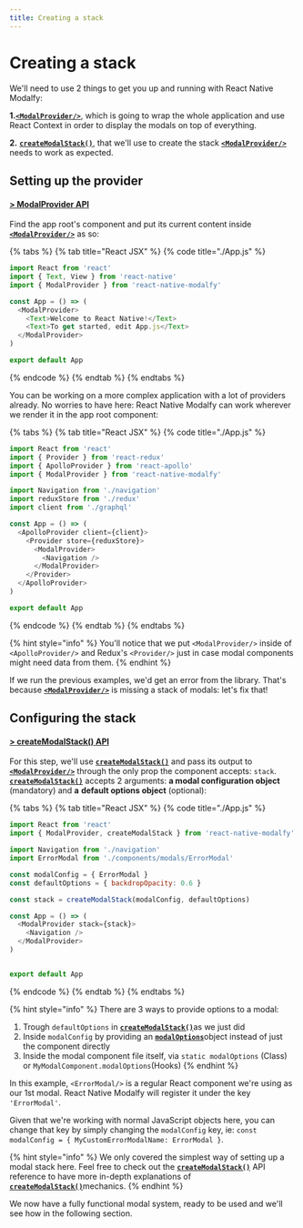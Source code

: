 ```yaml
---
title: Creating a stack
---
```


# Creating a stack

We'll need to use 2 things to get you up and running with React Native Modalfy:

**1.**[**`<ModalProvider/>`**](../api/modalprovider.md), which is going to wrap the whole application and use React Context in order to display the modals on top of everything.&#x20;

**2.** [**`createModalStack()`**](../api/createmodalstack.md), that we'll use to create the stack [**`<ModalProvider/>`**](../api/modalprovider.md) needs to work as expected.

## Setting up the provider <a href="#provider" id="provider"></a>

#### [> ModalProvider API](../api/modalprovider.md)

Find the app root's component and put its current content inside [**`<ModalProvider/>`**](../api/modalprovider.md) as so:

{% tabs %}
{% tab title="React JSX" %}
{% code title="./App.js" %}
```javascript
import React from 'react'
import { Text, View } from 'react-native'
import { ModalProvider } from 'react-native-modalfy'

const App = () => (
  <ModalProvider>
    <Text>Welcome to React Native!</Text>
    <Text>To get started, edit App.js</Text>
  </ModalProvider>
)

export default App

```
{% endcode %}
{% endtab %}
{% endtabs %}

You can be working on a more complex application with a lot of providers already. No worries to have here: React Native Modalfy can work wherever we render it in the app root component:

{% tabs %}
{% tab title="React JSX" %}
{% code title="./App.js" %}
```javascript
import React from 'react'
import { Provider } from 'react-redux'
import { ApolloProvider } from 'react-apollo'
import { ModalProvider } from 'react-native-modalfy'

import Navigation from './navigation'
import reduxStore from './redux'
import client from './graphql'

const App = () => (
  <ApolloProvider client={client}>
    <Provider store={reduxStore}>
      <ModalProvider>
        <Navigation />
      </ModalProvider>
    </Provider>
  </ApolloProvider>
)

export default App
```
{% endcode %}
{% endtab %}
{% endtabs %}

{% hint style="info" %}
You'll notice that we put `<ModalProvider/>` inside of `<ApolloProvider/>` and Redux's `<Provider/>` just in case modal components might need data from them.
{% endhint %}

If we run the previous examples, we'd get an error from the library. That's because [**`<ModalProvider/>`**](../api/modalprovider.md) is missing a stack of modals: let's fix that!

## Configuring the stack <a href="#configuring" id="configuring"></a>

#### [> createModalStack() API](../api/createmodalstack.md)

For this step, we'll use [**`createModalStack()`**](../api/createmodalstack.md) and pass its output to [**`<ModalProvider/>`**](../api/modalprovider.md) through the only prop the component accepts: `stack`. [**`createModalStack()`**](../api/createmodalstack.md) accepts 2 arguments: **a modal configuration object** (mandatory) and **a** **default options object** (optional):

{% tabs %}
{% tab title="React JSX" %}
{% code title="./App.js" %}
```javascript
import React from 'react'
import { ModalProvider, createModalStack } from 'react-native-modalfy'

import Navigation from './navigation'
import ErrorModal from './components/modals/ErrorModal'

const modalConfig = { ErrorModal }
const defaultOptions = { backdropOpacity: 0.6 }

const stack = createModalStack(modalConfig, defaultOptions)

const App = () => (
  <ModalProvider stack={stack}>
    <Navigation />
  </ModalProvider>
)


export default App
```
{% endcode %}
{% endtab %}
{% endtabs %}

{% hint style="info" %}
There are 3 ways to provide options to a modal:

1. Trough `defaultOptions` in [**`createModalStack()`**](../api/createmodalstack.md)as we just did
2. Inside `modalConfig` by providing an [**`modalOptions`**](../api/types/modaloptions.md)object instead of just the component directly
3. Inside the modal component file itself, via `static modalOptions` (Class) or `MyModalComponent.modalOptions`(Hooks)
{% endhint %}

In this example, `<ErrorModal/>` is a regular React component we're using as our 1st modal. React Native Modalfy will register it under the key `'ErrorModal'`.&#x20;

Given that we're working with normal JavaScript objects here, you can change that key by simply changing the `modalConfig` key, ie: `const modalConfig = { MyCustomErrorModalName: ErrorModal }`.

{% hint style="info" %}
We only covered the simplest way of setting up a modal stack here. Feel free to check out the [**`createModalStack()`**](../api/createmodalstack.md) API reference to have more in-depth explanations of [**`createModalStack()`**](../api/createmodalstack.md)mechanics.
{% endhint %}

We now have a fully functional modal system, ready to be used and we'll see how in the following section.
